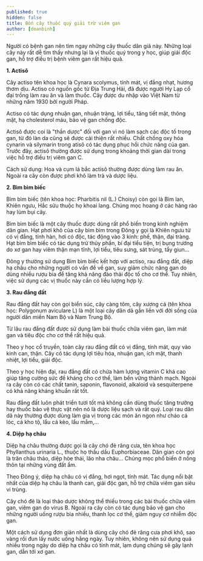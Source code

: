 ```yaml
---
published: true
hidden: false
title: Bốn cây thuốc quý giải trừ viêm gan
author: [doanbinh] 
---
```

Người có bệnh gan nên tìm ngay những cây thuốc dân giã này. Những loại cây này rất dễ tìm thấy nhưng lại là vị thuốc quý trong y học, giúp giải độc gan, hỗ trợ điều trị bệnh viêm gan rất hiệu quả.

**1. Actisô**

Cây actiso tên khoa học là Cynara scolymus, tính mát, vị đắng nhạt, hương thơm dịu. Actiso có nguồn gốc từ Địa Trung Hải, đã được người Hy Lạp cổ đại trồng làm rau ăn và làm thuốc. Cây được du nhập vào Việt Nam từ những năm 1930 bởi người Pháp.

Actiso có tác dụng nhuận gan, nhuận tràng, lợi tiểu, tăng tiết mật, thông mật, hạ cholesterol máu, bảo vệ gan chống độc.

Actisô được coi là "thần dược" đối với gan vì nó làm sạch các độc tố trong gan, từ đó làn da cũng sẽ được cải thiện rất nhiều. Chất chống oxy hóa cynarin và silymarin trong atisô có tác dụng phục hồi chức năng của gan. Trước đây, actisô thường được sử dụng trong khoảng thời gian dài trong việc hỗ trợ điều trị viêm gan C.

Cách sử dụng: Hoa và cụm lá bắc actisô thường được dùng làm rau ăn. Ngoài ra cây còn được phơi khô làm trà và dược liệu.

**2. Bìm bìm biếc**

Bìm bìm biếc (tên khoa học: Pharbitis nil (L.) Choisy) còn gọi là Bìm lan, Khiên ngưu, Hắc sửu thuộc họ khoai lang. Chúng mọc hoang ở các hàng rào hay lùm bụi cây.

Bìm bìm biếc là một cây thuốc được dùng rất phổ biến trong kinh nghiệm dân gian. Hạt phơi khô của cây bìm bìm trong Đông y gọi là Khiên ngưu tử có vị đắng, tính hàn, hơi có độc, tác động vào 3 kinh: phế, thận, đại tràng. Hạt bìm bìm biếc có tác dụng trừ thủy phần, bí đại tiểu tiện, trị bụng trướng do xơ gan hay viêm thận mạn tĩnh, lợi tiểu, tiêu sưng, sát trùng, tẩy giun...

Đông y thường sử dụng Bìm bìm biếc kết hợp với actiso, rau đắng đất, diệp hạ châu cho những người có vấn đề về gan, suy giảm chức năng gan do dùng nhiều rượu bia để tăng khả năng đào thải độc tố cho cơ thể. Tuy nhiên, việc sử dụng các vị thuốc này cần có liều lượng hợp lý.

**3. Rau đắng đất**

Rau đắng đất hay còn gọi biển súc, cây càng tôm, cây xương cá (tên khoa học: Polygonum aviculare L) là một loại cây dân dã gắn liền với đời sống của người dân miền Nam Bộ và Nam Trung Bộ.

Từ lâu rau đắng đất được sử dụng làm bài thuốc chữa viêm gan, làm mát gan và tiêu độc cho cơ thể rất hiệu quả.

Theo y học cổ truyền, toàn cây rau đắng đất có vị đắng, tính mát, quy vào kinh can, thận. Cây có tác dụng lợi tiêu hóa, nhuận gan, ích mật, thanh nhiệt, lợi tiểu, giải độc.

Theo y học hiện đại, rau đắng đất có chứa hàm lượng vitamin C khá cao giúp tăng cường sức đề kháng cho cơ thể, làm bền vững thành mạch. Ngoài ra cây còn có các chất tanin, saponin, flavonoid, alkaloid và sesquiterpene có khả năng kháng khuẩn rất tốt.

Rau đắng đất luôn phát triển tươi tốt mà không cần dùng thuốc tăng trưởng hay thuốc bảo vệ thực vật nên nó là dược liệu sạch và rất quý. Loại rau dân dã này thường được dùng làm gia vị trong các món ăn ngon như cháo cá lóc, cá kho tộ, lẩu cá kèo, lẩu mắm,…

**4. Diệp hạ châu**

Diệp hạ châu thường được gọi là cây chó đẻ răng cưa, tên khoa học Phyllanthus urinaria L., thuộc họ thầu dầu Euphorbiaceae. Dân gian còn gọi là trân châu thảo, diệp hòe thái, lão nha châu… Chúng mọc phổ biến ở nông thôn tại những vùng đất ẩm.

Theo Đông ý, diệp hạ châu có vị đắng, hơi ngọt, tính mát. Tác dụng nổi bật nhất của diệp hạ châu là thanh can, giải độc gan, hỗ trợ chữa viêm gan siêu vi trùng.

Cây chó đẻ là loại thảo dược không thể thiếu trong các bài thuốc chữa viêm gan, viêm gan do virus B. Ngoài ra cây còn có tác dụng bảo vệ gan cho những người uống rượu bia nhiều, thanh lọc cơ thể, giảm nguy cơ nhiễm độc gan.

Một cách sử dụng đơn giản nhất là dùng cây chó đẻ răng cưa phơi khô, sao vàng rồi đun lấy nước uống hằng ngày. Tuy nhiên, không nên sử dụng quá nhiều trong ngày do diệp hạ châu có tính mát, lạm dụng chúng sẽ gây lạnh gan, dẫn tới xơ gan.

